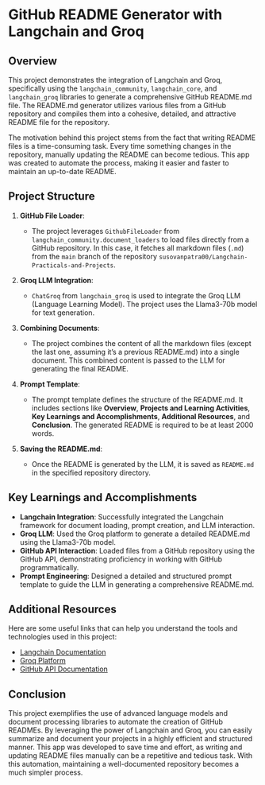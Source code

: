 # GitHub README Generator with Langchain and Groq

## Overview
This project demonstrates the integration of Langchain and Groq, specifically using the `langchain_community`, `langchain_core`, and `langchain_groq` libraries to generate a comprehensive GitHub README.md file. The README.md generator utilizes various files from a GitHub repository and compiles them into a cohesive, detailed, and attractive README file for the repository.

The motivation behind this project stems from the fact that writing README files is a time-consuming task. Every time something changes in the repository, manually updating the README can become tedious. This app was created to automate the process, making it easier and faster to maintain an up-to-date README.

## Project Structure
1. **GitHub File Loader**: 
   - The project leverages `GithubFileLoader` from `langchain_community.document_loaders` to load files directly from a GitHub repository. In this case, it fetches all markdown files (`.md`) from the `main` branch of the repository `susovanpatra00/Langchain-Practicals-and-Projects`.

2. **Groq LLM Integration**: 
   - `ChatGroq` from `langchain_groq` is used to integrate the Groq LLM (Language Learning Model). The project uses the Llama3-70b model for text generation.

3. **Combining Documents**:
   - The project combines the content of all the markdown files (except the last one, assuming it’s a previous README.md) into a single document. This combined content is passed to the LLM for generating the final README.

4. **Prompt Template**:
   - The prompt template defines the structure of the README.md. It includes sections like **Overview**, **Projects and Learning Activities**, **Key Learnings and Accomplishments**, **Additional Resources**, and **Conclusion**. The generated README is required to be at least 2000 words.

5. **Saving the README.md**:
   - Once the README is generated by the LLM, it is saved as `README.md` in the specified repository directory.

## Key Learnings and Accomplishments
- **Langchain Integration**: Successfully integrated the Langchain framework for document loading, prompt creation, and LLM interaction.
- **Groq LLM**: Used the Groq platform to generate a detailed README.md using the Llama3-70b model.
- **GitHub API Interaction**: Loaded files from a GitHub repository using the GitHub API, demonstrating proficiency in working with GitHub programmatically.
- **Prompt Engineering**: Designed a detailed and structured prompt template to guide the LLM in generating a comprehensive README.md.

## Additional Resources
Here are some useful links that can help you understand the tools and technologies used in this project:
- [Langchain Documentation](https://langchain.readthedocs.io/en/latest/)
- [Groq Platform](https://www.groq.com/)
- [GitHub API Documentation](https://docs.github.com/en/rest)

## Conclusion
This project exemplifies the use of advanced language models and document processing libraries to automate the creation of GitHub READMEs. By leveraging the power of Langchain and Groq, you can easily summarize and document your projects in a highly efficient and structured manner. This app was developed to save time and effort, as writing and updating README files manually can be a repetitive and tedious task. With this automation, maintaining a well-documented repository becomes a much simpler process.


